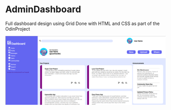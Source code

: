 # AdminDashboard
Full dashboard design using Grid
Done with HTML and CSS as part of the OdinProject

![screenshot of project](/imgs/dashboard.png)
